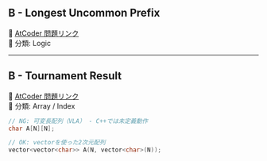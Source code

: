 ## B - Longest Uncommon Prefix  
🔗 [AtCoder 問題リンク](https://atcoder.jp/contests/adt_easy_20250610_1/tasks/abc285_b)  
📂 分類: Logic  

---

## B - Tournament Result  
🔗 [AtCoder 問題リンク](https://atcoder.jp/contests/adt_medium_20250610_3/tasks/abc261_b)  
📂 分類: Array / Index  


```cpp
// NG: 可変長配列（VLA） - C++では未定義動作
char A[N][N];

// OK: vectorを使った2次元配列
vector<vector<char>> A(N, vector<char>(N));

